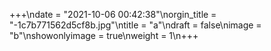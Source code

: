 +++\ndate = "2021-10-06 00:42:38"\norgin_title = "-1c7b771562d5cf8b.jpg"\ntitle = "a"\ndraft = false\nimage = "b"\nshowonlyimage = true\nweight = 1\n+++